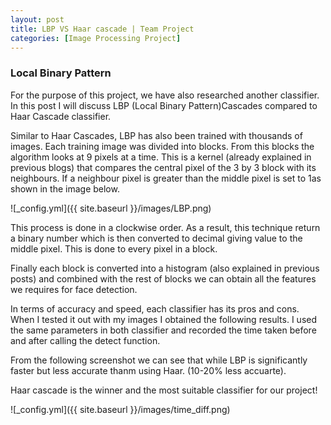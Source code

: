 ```yaml
---
layout: post
title: LBP VS Haar cascade | Team Project
categories: [Image Processing Project]
---
```

<h3>Local Binary Pattern</h3>
For the purpose of this project, we have also researched another classifier.
In this post I will discuss LBP (Local Binary Pattern)Cascades compared to Haar Cascade classifier.

Similar to Haar Cascades, LBP has also been trained with thousands of images. Each training image was divided into blocks. From this blocks the algorithm looks at 9 pixels at a time. This is a kernel (already explained in previous blogs) that compares the central pixel of the 3 by 3 block with its neighbours. If a neighbour pixel is greater than the middle pixel is set to 1as shown in the image below.

![_config.yml]({{ site.baseurl }}/images/LBP.png)

This process is done in a clockwise order. As a result, this technique return a binary number which is then converted to decimal giving value to the middle pixel. This is done to every pixel in a block.

Finally each block is converted into a histogram (also explained in previous posts) and combined with the rest of blocks we can obtain all the features we requires for face detection.

In terms of accuracy and speed, each classifier has its pros and cons.
When I tested it out with my images I obtained the following results. I used the same parameters in both classifier and recorded the time taken before and after calling the detect function.

From the following screenshot we can see that while LBP is significantly faster but less accurate thanm using Haar. (10-20% less accuarte).

Haar cascade is the winner and the most suitable classifier for our project!

![_config.yml]({{ site.baseurl }}/images/time_diff.png)
